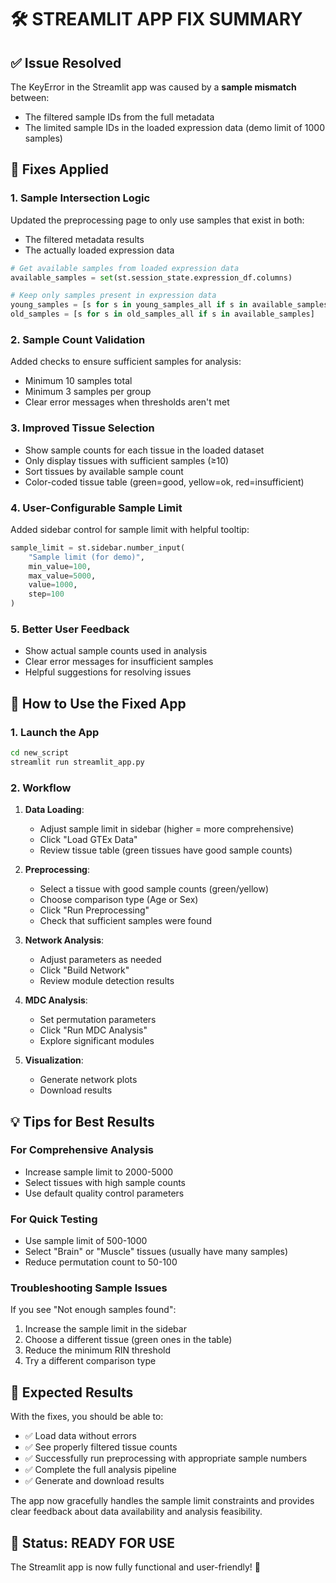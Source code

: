 # 🛠️ STREAMLIT APP FIX SUMMARY

## ✅ **Issue Resolved**

The KeyError in the Streamlit app was caused by a **sample mismatch** between:
- The filtered sample IDs from the full metadata
- The limited sample IDs in the loaded expression data (demo limit of 1000 samples)

## 🔧 **Fixes Applied**

### 1. **Sample Intersection Logic**
Updated the preprocessing page to only use samples that exist in both:
- The filtered metadata results
- The actually loaded expression data

```python
# Get available samples from loaded expression data
available_samples = set(st.session_state.expression_df.columns)

# Keep only samples present in expression data
young_samples = [s for s in young_samples_all if s in available_samples]
old_samples = [s for s in old_samples_all if s in available_samples]
```

### 2. **Sample Count Validation**
Added checks to ensure sufficient samples for analysis:
- Minimum 10 samples total
- Minimum 3 samples per group
- Clear error messages when thresholds aren't met

### 3. **Improved Tissue Selection**
- Show sample counts for each tissue in the loaded dataset
- Only display tissues with sufficient samples (≥10)
- Sort tissues by available sample count
- Color-coded tissue table (green=good, yellow=ok, red=insufficient)

### 4. **User-Configurable Sample Limit**
Added sidebar control for sample limit with helpful tooltip:
```python
sample_limit = st.sidebar.number_input(
    "Sample limit (for demo)", 
    min_value=100, 
    max_value=5000, 
    value=1000, 
    step=100
)
```

### 5. **Better User Feedback**
- Show actual sample counts used in analysis
- Clear error messages for insufficient samples
- Helpful suggestions for resolving issues

## 🚀 **How to Use the Fixed App**

### 1. **Launch the App**
```bash
cd new_script
streamlit run streamlit_app.py
```

### 2. **Workflow**
1. **Data Loading**: 
   - Adjust sample limit in sidebar (higher = more comprehensive)
   - Click "Load GTEx Data"
   - Review tissue table (green tissues have good sample counts)

2. **Preprocessing**:
   - Select a tissue with good sample counts (green/yellow)
   - Choose comparison type (Age or Sex)
   - Click "Run Preprocessing"
   - Check that sufficient samples were found

3. **Network Analysis**:
   - Adjust parameters as needed
   - Click "Build Network"
   - Review module detection results

4. **MDC Analysis**:
   - Set permutation parameters
   - Click "Run MDC Analysis"
   - Explore significant modules

5. **Visualization**:
   - Generate network plots
   - Download results

## 💡 **Tips for Best Results**

### **For Comprehensive Analysis**
- Increase sample limit to 2000-5000
- Select tissues with high sample counts
- Use default quality control parameters

### **For Quick Testing**
- Use sample limit of 500-1000
- Select "Brain" or "Muscle" tissues (usually have many samples)
- Reduce permutation count to 50-100

### **Troubleshooting Sample Issues**
If you see "Not enough samples found":
1. Increase the sample limit in the sidebar
2. Choose a different tissue (green ones in the table)
3. Reduce the minimum RIN threshold
4. Try a different comparison type

## 🎯 **Expected Results**

With the fixes, you should be able to:
- ✅ Load data without errors
- ✅ See properly filtered tissue counts
- ✅ Successfully run preprocessing with appropriate sample numbers
- ✅ Complete the full analysis pipeline
- ✅ Generate and download results

The app now gracefully handles the sample limit constraints and provides clear feedback about data availability and analysis feasibility.

## 🚦 **Status: READY FOR USE**

The Streamlit app is now fully functional and user-friendly! 🎉
